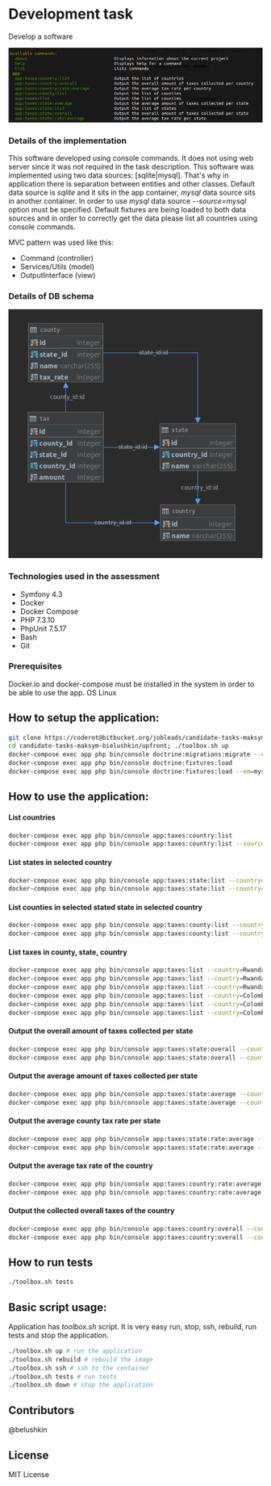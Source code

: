 # Development task
Develop a software

![alt text](./assets/img/image.png)

### Details of the implementation
This software developed using console commands. It does not using web server since it was not required in the task description.
This software was implemented using two data sources: [sqlite|mysql]. That's why in application there is separation between entities and other classes.
Default data source is *sqlite* and it sits in the app container, *mysql* data source sits in another container. In order to use
*mysql* data source *--source=mysql* option must be specified. Default fixtures are being loaded to both data sources and in order to correctly get the data please list all countries
using console commands.
 
MVC pattern was used like this:

- Command (controller)
- Services/Utils (model)
- OutputInterface (view) 

### Details of DB schema
![alt text](./assets/img/image2.png)


### Technologies used in the assessment
- Symfony 4.3
- Docker
- Docker Compose
- PHP 7.3.10
- PhpUnit 7.5.17
- Bash
- Git

### Prerequisites
Docker.io and docker-compose must be installed in the system in order to be able to use the app.
OS Linux

## How to setup the application:
```bash
git clone https://coderot@bitbucket.org/jobleads/candidate-tasks-maksym-bielushkin.git
cd candidate-tasks-maksym-bielushkin/upfront; ./toolbox.sh up
docker-compose exec app php bin/console doctrine:migrations:migrate --em=mysql
docker-compose exec app php bin/console doctrine:fixtures:load
docker-compose exec app php bin/console doctrine:fixtures:load --em=mysql
```

## How to use the application:
#### List countries
```bash
docker-compose exec app php bin/console app:taxes:country:list
docker-compose exec app php bin/console app:taxes:country:list --source=mysql
```
#### List states in selected country
```bash
docker-compose exec app php bin/console app:taxes:state:list --country=Rwanda
docker-compose exec app php bin/console app:taxes:state:list --country=Colombia --source=mysql
```
#### List counties in selected stated state in selected country
```bash
docker-compose exec app php bin/console app:taxes:county:list --country=Rwanda --state=Georgia
docker-compose exec app php bin/console app:taxes:county:list --country=Colombia --state=Alabama --source=mysql
```
#### List taxes in county, state, country
```bash
docker-compose exec app php bin/console app:taxes:list --country=Rwanda --state=Arkansas --county=Uptonberg
docker-compose exec app php bin/console app:taxes:list --country=Rwanda --state=Arkansas
docker-compose exec app php bin/console app:taxes:list --country=Rwanda
docker-compose exec app php bin/console app:taxes:list --country=Colombia --state=Alabama --county=Koeppbury --source=mysql
docker-compose exec app php bin/console app:taxes:list --country=Colombia --state=Alabama --source=mysql
docker-compose exec app php bin/console app:taxes:list --country=Colombia --source=mysql
```
#### Output the overall amount of taxes collected per state
```bash
docker-compose exec app php bin/console app:taxes:state:overall --country=Rwanda --state=Georgia
docker-compose exec app php bin/console app:taxes:state:overall --country=Colombia --state=Alabama --source=mysql
```
#### Output the average amount of taxes collected per state
```bash
docker-compose exec app php bin/console app:taxes:state:average --country=Colombia --state=Alabama --source=mysql
docker-compose exec app php bin/console app:taxes:state:average --country=Rwanda --state=Georgia
```
#### Output the average county tax rate per state
```bash
docker-compose exec app php bin/console app:taxes:state:rate:average --country=Rwanda --state=Georgia
docker-compose exec app php bin/console app:taxes:state:rate:average --country=Colombia --state=Alabama --source=mysql
```
#### Output the average tax rate of the country
```bash
docker-compose exec app php bin/console app:taxes:country:rate:average --country=Colombia --source=mysql
docker-compose exec app php bin/console app:taxes:country:rate:average --country=Rwanda
```
#### Output the collected overall taxes of the country
```bash
docker-compose exec app php bin/console app:taxes:country:overall --country=Rwanda
docker-compose exec app php bin/console app:taxes:country:overall --country=Colombia --source=mysql
```

## How to run tests
```bash
./toolbox.sh tests
```

## Basic script usage:
Application has *toolbox.sh* script. It is very easy run, stop, ssh, rebuild, run tests and stop the application.

```bash
./toolbox.sh up # run the application
./toolbox.sh rebuild # rebuild the image
./toolbox.sh ssh # ssh to the container
./toolbox.sh tests # run tests
./toolbox.sh down # stop the application
```

## Contributors
@belushkin

## License
MIT License
